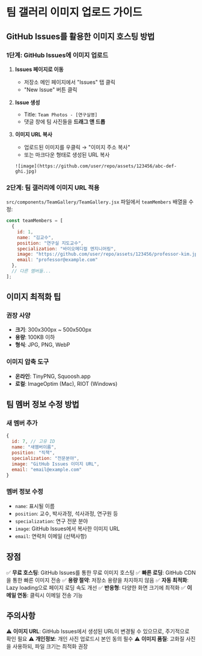 # 팀 갤러리 이미지 업로드 가이드

## GitHub Issues를 활용한 이미지 호스팅 방법

### 1단계: GitHub Issues에 이미지 업로드

1. **Issues 페이지로 이동**
   - 저장소 메인 페이지에서 "Issues" 탭 클릭
   - "New Issue" 버튼 클릭

2. **Issue 생성**
   - Title: `Team Photos - [연구실명]`
   - 댓글 창에 팀 사진들을 **드래그 앤 드롭**

3. **이미지 URL 복사**
   - 업로드된 이미지를 우클릭 → "이미지 주소 복사"
   - 또는 마크다운 형태로 생성된 URL 복사
   ```
   ![image](https://github.com/user/repo/assets/123456/abc-def-ghi.jpg)
   ```

### 2단계: 팀 갤러리에 이미지 URL 적용

`src/components/TeamGallery/TeamGallery.jsx` 파일에서 `teamMembers` 배열을 수정:

```javascript
const teamMembers = [
  {
    id: 1,
    name: "김교수",
    position: "연구실 지도교수", 
    specialization: "바이오메디컬 엔지니어링",
    image: "https://github.com/user/repo/assets/123456/professor-kim.jpg", // 여기에 실제 URL 입력
    email: "professor@example.com"
  },
  // 다른 멤버들...
];
```

## 이미지 최적화 팁

### 권장 사양
- **크기**: 300x300px ~ 500x500px
- **용량**: 100KB 이하
- **형식**: JPG, PNG, WebP

### 이미지 압축 도구
- **온라인**: TinyPNG, Squoosh.app
- **로컬**: ImageOptim (Mac), RIOT (Windows)

## 팀 멤버 정보 수정 방법

### 새 멤버 추가
```javascript
{
  id: 7, // 고유 ID
  name: "새멤버이름",
  position: "직책",
  specialization: "전문분야", 
  image: "GitHub Issues 이미지 URL",
  email: "email@example.com"
}
```

### 멤버 정보 수정
- `name`: 표시될 이름
- `position`: 교수, 박사과정, 석사과정, 연구원 등
- `specialization`: 연구 전문 분야
- `image`: GitHub Issues에서 복사한 이미지 URL
- `email`: 연락처 이메일 (선택사항)

## 장점

✅ **무료 호스팅**: GitHub Issues를 통한 무료 이미지 호스팅
✅ **빠른 로딩**: GitHub CDN을 통한 빠른 이미지 전송
✅ **용량 절약**: 저장소 용량을 차지하지 않음
✅ **자동 최적화**: Lazy loading으로 페이지 로딩 속도 개선
✅ **반응형**: 다양한 화면 크기에 최적화
✅ **이메일 연동**: 클릭시 이메일 전송 기능

## 주의사항

⚠️ **이미지 URL**: GitHub Issues에서 생성된 URL이 변경될 수 있으므로, 주기적으로 확인 필요
⚠️ **개인정보**: 개인 사진 업로드시 본인 동의 필수
⚠️ **이미지 품질**: 고화질 사진을 사용하되, 파일 크기는 최적화 권장